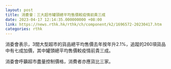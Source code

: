```yaml
---
layout: post
title: 消委會：三大超市罐頭總平均售價較疫情前貴三成
date: 2023-04-17 12:14:35.000000000 +08:00
link: https://news.rthk.hk/rthk/ch/component/k2/1696572-20230417.htm
categories: rthk
---
```


消委會表示，3間大型超市的貨品總平均售價去年按年升2.1%，追蹤的260項貨品中有七成加價，其中罐頭總平均售價較疫情前貴三成。

消委會呼籲超市盡量控制價格，消費者亦應貨比三家。
